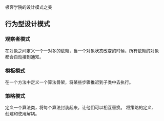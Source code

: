 极客学院的设计模式之美
## 行为型设计模式
### 观察者模式
在对象之间定义一个一对多的依赖，当一个对象状态改变的时候，所有依赖的对象都会自动接到通知。
### 模板模式
在一个方法中定义一个算法骨架，将某些步骤推迟到子类中去执行。
### 策略模式
定义一个算法类，将每个算法封装起来，让他们可以相互替换。
将策略的定义、创建和使用解耦。

